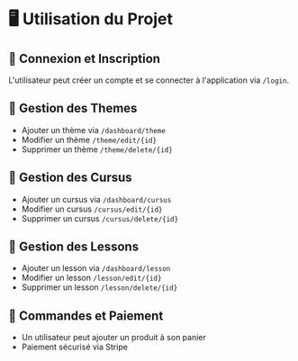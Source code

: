 # 🖥️ Utilisation du Projet

## 📌 Connexion et Inscription
L'utilisateur peut créer un compte et se connecter à l'application via `/login`.

## 📌 Gestion des Themes
- Ajouter un thème via `/dashboard/theme`
- Modifier un thème `/theme/edit/{id}`
- Supprimer un thème `/theme/delete/{id}`

## 📌 Gestion des Cursus
- Ajouter un cursus via `/dashboard/cursus`
- Modifier un cursus `/cursus/edit/{id}`
- Supprimer un cursus `/cursus/delete/{id}`

## 📌 Gestion des Lessons
- Ajouter un lesson via `/dashboard/lesson`
- Modifier un lesson `/lesson/edit/{id}`
- Supprimer un lesson `/lesson/delete/{id}`

## 📌 Commandes et Paiement
- Un utilisateur peut ajouter un produit à son panier
- Paiement sécurisé via Stripe